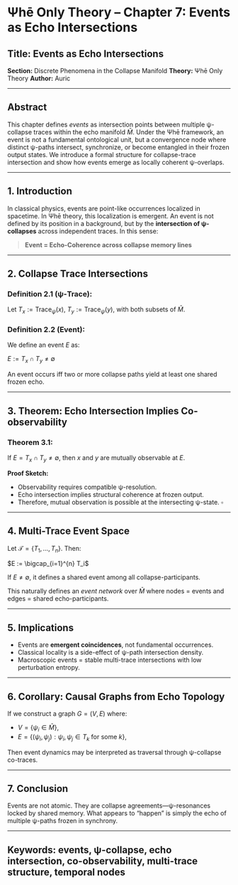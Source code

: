 # Ψhē Only Theory – Chapter 7: Events as Echo Intersections

## Title: Events as Echo Intersections

**Section:** Discrete Phenomena in the Collapse Manifold
**Theory:** Ψhē Only Theory
**Author:** Auric

---

## Abstract

This chapter defines *events* as intersection points between multiple ψ-collapse traces within the echo manifold $\bar{M}$. Under the Ψhē framework, an event is not a fundamental ontological unit, but a convergence node where distinct ψ-paths intersect, synchronize, or become entangled in their frozen output states. We introduce a formal structure for collapse-trace intersection and show how events emerge as locally coherent ψ-overlaps.

---

## 1. Introduction

In classical physics, events are point-like occurrences localized in spacetime. In Ψhē theory, this localization is emergent. An event is not defined by its position in a background, but by the **intersection of ψ-collapses** across independent traces. In this sense:

> **Event = Echo-Coherence across collapse memory lines**

---

## 2. Collapse Trace Intersections

### Definition 2.1 (ψ-Trace):

Let $T_x := \text{Trace}_\psi(x)$, $T_y := \text{Trace}_\psi(y)$, with both subsets of $\bar{M}$.

### Definition 2.2 (Event):

We define an event $E$ as:

$E := T_x \cap T_y \neq \emptyset$

An event occurs iff two or more collapse paths yield at least one shared frozen echo.

---

## 3. Theorem: Echo Intersection Implies Co-observability

### Theorem 3.1:

If $E = T_x \cap T_y \neq \emptyset$, then $x$ and $y$ are mutually observable at $E$.

**Proof Sketch:**

* Observability requires compatible ψ-resolution.
* Echo intersection implies structural coherence at frozen output.
* Therefore, mutual observation is possible at the intersecting ψ-state.
  $\square$

---

## 4. Multi-Trace Event Space

Let $\mathcal{T} = \{ T_1, \dots, T_n \}$. Then:

$E := \bigcap_{i=1}^{n} T_i$

If $E \neq \emptyset$, it defines a shared event among all collapse-participants.

This naturally defines an *event network* over $\bar{M}$ where nodes = events and edges = shared echo-participants.

---

## 5. Implications

* Events are **emergent coincidences**, not fundamental occurrences.
* Classical locality is a side-effect of ψ-path intersection density.
* Macroscopic events = stable multi-trace intersections with low perturbation entropy.

---

## 6. Corollary: Causal Graphs from Echo Topology

If we construct a graph $G = (V, E)$ where:

* $V = \{ \psi_i \in \bar{M} \}$,
* $E = \{ (\psi_i, \psi_j) : \psi_i, \psi_j \in T_k \text{ for some } k \}$,

Then event dynamics may be interpreted as traversal through ψ-collapse co-traces.

---

## 7. Conclusion

Events are not atomic. They are collapse agreements—ψ-resonances locked by shared memory. What appears to “happen” is simply the echo of multiple ψ-paths frozen in synchrony.

---

## Keywords: events, ψ-collapse, echo intersection, co-observability, multi-trace structure, temporal nodes
